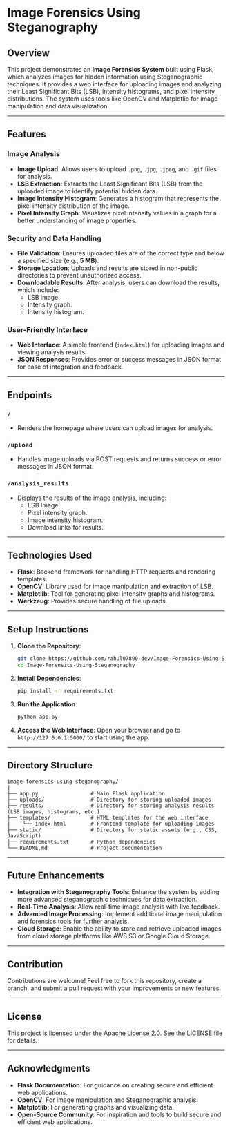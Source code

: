 # Image Forensics Using Steganography

## Overview
This project demonstrates an **Image Forensics System** built using Flask, which analyzes images for hidden information using Steganographic techniques. It provides a web interface for uploading images and analyzing their Least Significant Bits (LSB), intensity histograms, and pixel intensity distributions. The system uses tools like OpenCV and Matplotlib for image manipulation and data visualization.

---

## Features

### Image Analysis
- **Image Upload**: Allows users to upload `.png`, `.jpg`, `.jpeg`, and `.gif` files for analysis.
- **LSB Extraction**: Extracts the Least Significant Bits (LSB) from the uploaded image to identify potential hidden data.
- **Image Intensity Histogram**: Generates a histogram that represents the pixel intensity distribution of the image.
- **Pixel Intensity Graph**: Visualizes pixel intensity values in a graph for a better understanding of image properties.

### Security and Data Handling
- **File Validation**: Ensures uploaded files are of the correct type and below a specified size (e.g., **5 MB**).
- **Storage Location**: Uploads and results are stored in non-public directories to prevent unauthorized access.
- **Downloadable Results**: After analysis, users can download the results, which include:
  - LSB image.
  - Intensity graph.
  - Intensity histogram.

### User-Friendly Interface
- **Web Interface**: A simple frontend (`index.html`) for uploading images and viewing analysis results.
- **JSON Responses**: Provides error or success messages in JSON format for ease of integration and feedback.

---

## Endpoints

### `/`
- Renders the homepage where users can upload images for analysis.

### `/upload`
- Handles image uploads via POST requests and returns success or error messages in JSON format.

### `/analysis_results`
- Displays the results of the image analysis, including:
  - LSB Image.
  - Pixel intensity graph.
  - Image intensity histogram.
  - Download links for results.

---

## Technologies Used
- **Flask**: Backend framework for handling HTTP requests and rendering templates.
- **OpenCV**: Library used for image manipulation and extraction of LSB.
- **Matplotlib**: Tool for generating pixel intensity graphs and histograms.
- **Werkzeug**: Provides secure handling of file uploads.

---

## Setup Instructions

1. **Clone the Repository**:
    ```bash
    git clone https://github.com/rahul07890-dev/Image-Forensics-Using-Stegnography
    cd Image-Forensics-Using-Steganography
    ```

2. **Install Dependencies**:
    ```bash
    pip install -r requirements.txt
    ```

3. **Run the Application**:
    ```bash
    python app.py
    ```

4. **Access the Web Interface**:
    Open your browser and go to `http://127.0.0.1:5000/` to start using the app.

---

## Directory Structure
```
image-forensics-using-steganography/
|
├── app.py                 # Main Flask application
├── uploads/               # Directory for storing uploaded images
├── results/               # Directory for storing analysis results (LSB images, histograms, etc.)
├── templates/             # HTML templates for the web interface
|    └── index.html        # Frontend template for uploading images
├── static/                # Directory for static assets (e.g., CSS, JavaScript)
├── requirements.txt       # Python dependencies
└── README.md              # Project documentation
```

---

## Future Enhancements
- **Integration with Steganography Tools**: Enhance the system by adding more advanced steganographic techniques for data extraction.
- **Real-Time Analysis**: Allow real-time image analysis with live feedback.
- **Advanced Image Processing**: Implement additional image manipulation and forensics tools for further analysis.
- **Cloud Storage**: Enable the ability to store and retrieve uploaded images from cloud storage platforms like AWS S3 or Google Cloud Storage.

---

## Contribution
Contributions are welcome! Feel free to fork this repository, create a branch, and submit a pull request with your improvements or new features.

---

## License
This project is licensed under the Apache License 2.0. See the LICENSE file for details.

---

## Acknowledgments
- **Flask Documentation**: For guidance on creating secure and efficient web applications.
- **OpenCV**: For image manipulation and Steganographic analysis.
- **Matplotlib**: For generating graphs and visualizing data.
- **Open-Source Community**: For inspiration and tools to build secure and efficient web applications.


